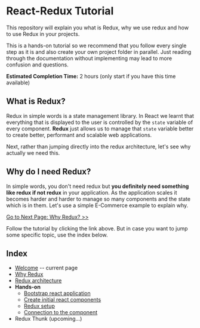 # React-Redux Tutorial
This repository will explain you what is Redux, why we use redux and how to use Redux in your projects.

This is a hands-on tutorial so we recommend that you follow every single step as it is and also create your own project folder in parallel. Just reading through the documentation without implementing may lead to more confusion and questions.

**Estimated Completion Time:** 2 hours (only start if you have this time available)

## What is Redux?
Redux in simple words is a state management library. In React we learnt that everything that is displayed to the user is controlled by the `state` variable of every component. **Redux** just allows us to manage that `state` variable better to create better, performant and scalable web applications.

Next, rather than jumping directly into the redux architecture, let's see why actually we need this.

## Why do I need Redux?
In simple words, you don't need redux but **you definitely need something like redux if not redux** in your application. As the application scales it becomes harder and harder to manage so many components and the state which is in them. Let's use a simple E-Commerce example to explain why.

[Go to Next Page: Why Redux? >>](https://github.com/theyouthproject/react-redux-hands-on-tutorial/blob/master/docs/01-why-redux/why-redux.md)

Follow the tutorial by clicking the link above. But in case you want to jump some specific topic, use the index below.

## Index
- [Welcome](https://github.com/theyouthproject/react-redux-hands-on-tutorial) -- current page
- [Why Redux](https://github.com/theyouthproject/react-redux-hands-on-tutorial/blob/master/docs/01-why-redux/why-redux.md)
- [Redux architecture](https://github.com/theyouthproject/react-redux-hands-on-tutorial/blob/master/docs/02-redux-architecture/redux-architecture.md)
- **Hands-on**
    - [Bootstrap react application](https://github.com/theyouthproject/react-redux-hands-on-tutorial/blob/master/docs/03-hands-on-bootstrap-react/01-bootstrap-react.md)
    - [Create initial react components](https://github.com/theyouthproject/react-redux-hands-on-tutorial/blob/master/docs/03-hands-on-bootstrap-react/02-create-components.md)
    - [Redux setup](https://github.com/theyouthproject/react-redux-hands-on-tutorial/blob/master/docs/03-hands-on-bootstrap-react/03-redux-setup.md)
    - [Connection to the component](https://github.com/theyouthproject/react-redux-hands-on-tutorial/blob/master/docs/03-hands-on-bootstrap-react/04-component-connection.md)
- Redux Thunk (upcoming...)